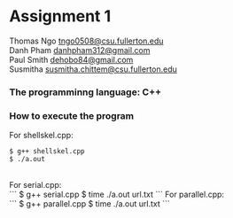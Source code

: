 # Assignment 1
Thomas Ngo tngo0508@csu.fullerton.edu <br />
Danh Pham danhpham312@gmail.com <br />
Paul Smith dehobo84@gmail.com <br />
Susmitha susmitha.chittem@csu.fullerton.edu <br />

### The programminng language: C++ <br />
### How to execute the program <br />
For shellskel.cpp: <br />
```
$ g++ shellskel.cpp
$ ./a.out
```
<br />
For serial.cpp: <br />
```
$ g++ serial.cpp
$ time ./a.out url.txt
```
For parallel.cpp: <br />
```
$ g++ parallel.cpp
$ time ./a.out url.txt
```
